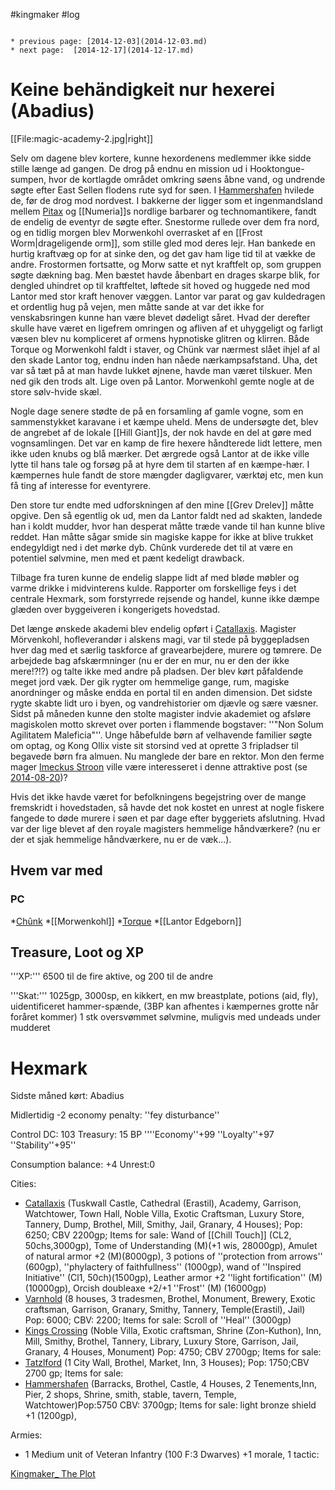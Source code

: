 #kingmaker #log

```ad-info

* previous page: [2014-12-03](2014-12-03.md)
* next page:  [2014-12-17](2014-12-17.md) 
```

# Keine behändigkeit nur hexerei (Abadius)    
 
[[File:magic-academy-2.jpg|right]]
Selv om dagene blev kortere, kunne hexordenens medlemmer ikke sidde stille længe ad gangen. De drog på endnu en mission ud i Hooktongue-sumpen, hvor de kortlagde området omkring søens åbne vand, og undrende søgte efter East Sellen flodens rute syd for søen. I [Hammershafen](Hammershafen.md) hvilede de, før de drog mod nordvest. I bakkerne der ligger som et ingenmandsland mellem [Pitax](Pitax.md) og [[Numeria]]s nordlige barbarer og technomantikere, fandt de endelig de eventyr de søgte efter. Snestorme rullede over dem fra nord, og en tidlig morgen blev Morwenkohl overrasket af en [[Frost Worm|drageligende orm]], som stille gled mod deres lejr. Han bankede en hurtig kraftvæg op for at sinke den, og det gav ham lige tid til at vække de andre. Frostormen fortsatte, og Morw satte et nyt kraftfelt op, som gruppen søgte dækning bag. Men bæstet havde åbenbart en drages skarpe blik, for dengled uhindret op til kraftfeltet, løftede sit hoved og huggede ned mod Lantor med stor kraft henover væggen. Lantor var parat og gav kuldedragen et ordentlig hug på vejen, men måtte sande at var det ikke for venskabsringen kunne han være blevet dødeligt såret. Hvad der derefter skulle have været en ligefrem omringen og afliven af et uhyggeligt og farligt væsen blev nu kompliceret af ormens hypnotiske glitren og klirren. Både Torque og Morwenkohl faldt i staver, og Chünk var nærmest slået ihjel af al den skade Lantor tog, endnu inden han nåede nærkampsafstand. Uha, det var så tæt på at man havde lukket øjnene, havde man været tilskuer. Men ned gik den trods alt. Lige oven på Lantor. Morwenkohl gemte nogle at de store sølv-hvide skæl.
Nogle dage senere stødte de på en forsamling af gamle vogne, som en sammenstykket karavane i et kæmpe uheld. Mens de undersøgte det, blev de angrebet af de lokale [[Hill Giant]]s, der nok havde en del at gøre med vognsamlingen. Det var en kamp de fire hexere håndterede lidt lettere, men ikke uden knubs og blå mærker. Det ærgrede også Lantor at de ikke ville lytte til hans tale og forsøg på at hyre dem til starten af en kæmpe-hær. I kæmpernes hule fandt de store mængder dagligvarer, værktøj etc, men kun få ting af interesse for eventyrere. 
Den store tur endte med udforskningen af den mine [[Grev Drelev]] måtte opgive. Den så egentlig ok ud, men da Lantor faldt ned ad skakten, landede han i koldt mudder, hvor han desperat måtte træde vande til han kunne blive reddet. Han måtte sågar smide sin magiske kappe for ikke at blive trukket endegyldigt ned i det mørke dyb. Chûnk vurderede det til at være en potentiel sølvmine, men med et pænt kedeligt drawback.
  
Tilbage fra turen kunne de endelig slappe lidt af med bløde møbler og varme drikke i midvinterens kulde. Rapporter om forskellige feys i det centrale Hexmark, som forstyrrede rejsende og handel, kunne ikke dæmpe glæden over byggeiveren i kongerigets hovedstad.
Det længe ønskede akademi blev endelig opført i [Catallaxis](Catallaxis.md). Magister Mörvenkohl, hofleverandør i alskens magi, var til stede på byggepladsen hver dag med et særlig taskforce af gravearbejdere, murere og tømrere. De arbejdede bag afskærmninger (nu er der en mur, nu er den der ikke mere!?!?) og talte ikke med andre på pladsen. Der blev kørt påfaldende meget jord væk. Der gik rygter om hemmelige gange, rum, magiske anordninger og måske endda en portal til en anden dimension. Det sidste rygte skabte lidt uro i byen, og vandrehistorier om djævle og sære væsner. Sidst på måneden kunne den stolte magister indvie akademiet og afsløre magiskolen motto skrevet over porten i flammende bogstaver: ''"Non Solum Agilitatem Maleficia"''. Unge håbefulde børn af velhavende familier søgte om optag, og Kong Ollix viste sit storsind ved at oprette 3 fripladser til begavede børn fra almuen. Nu manglede der bare en rektor. Mon den ferme mager [Imeckus Stroon](Imeckus%20Stroon.md) ville være interesseret i denne attraktive post (se [2014-08-20](2014-08-20.md))?
Hvis det ikke havde været for befolkningens begejstring over de mange fremskridt i hovedstaden, så havde det nok kostet en unrest at nogle fiskere fangede to døde murere i søen et par dage efter byggeriets afslutning. Hvad var der lige blevet af den royale magisters hemmelige håndværkere? (nu er der et sjak hemmelige håndværkere, nu er de væk...).
## Hvem var med 
### PC 
 
*[Chûnk](Chûnk%20Van%20Der%20Hamer.md)
*[[Morwenkohl]]
*[Torque](Torque%20Firebrand.md)
*[[Lantor Edgeborn]]
## Treasure, Loot og XP 
'''XP:''' 6500 til de fire aktive, og 200 til de andre
'''Skat:''' 1025gp, 3000sp, en kikkert, en mw breastplate, potions (aid, fly), uidentificeret hammer-spænde, (3BP kan afhentes i kæmpernes grotte når foråret kommer) 1 stk oversvømmet sølvmine, muligvis med undeads under mudderet
# Hexmark  
Sidste måned kørt: Abadius
Midlertidig -2 economy penalty: ''fey disturbance''
Control DC: 103 Treasury:  15 BP 
 ''''Economy''+99 ''Loyalty''+97 ''Stability''+95'' 
Consumption balance: +4 Unrest:0
Cities:
* [Catallaxis](Catallaxis.md) (Tuskwall Castle, Cathedral (Erastil), Academy, Garrison, Watchtower, Town Hall, Noble Villa, Exotic Craftsman, Luxury Store, Tannery, Dump, Brothel, Mill, Smithy, Jail, Granary, 4 Houses); Pop: 6250; CBV 2200gp; Items for sale: Wand of [[Chill Touch]] (CL2, 50chs,3000gp), Tome of Understanding (M)(+1 wis, 28000gp), Amulet of natural armor +2 (M)(8000gp), 3 potions of ''protection from arrows'' (600gp), ''phylactery of faithfullness'' (1000gp), wand of ''Inspired Initiative'' (Cl1, 50ch)(1500gp), Leather armor +2 ''light fortification'' (M) (10000gp), Orcish doubleaxe +2/+1 ''Frost'' (M) (16000gp) 
* [Varnhold](Varnhold.md) (8 houses, 3   tradesmen,  Brothel, Monument, Brewery, Exotic craftsman, Garrison, Granary, Smithy,  Tannery, Temple(Erastil), Jail) Pop: 6000; CBV: 2200;   Items for sale:  Scroll of ''Heal'' (3000gp)
* [Kings Crossing](Kings%20Crossing.md) (Noble Villa, Exotic craftsman, Shrine  (Zon-Kuthon), Inn, Mill, Smithy, Brothel, Tannery, Library, Luxury  Store, Garrison, Jail, Granary, 4 Houses, Monument) Pop:   4750; CBV  2700gp; Items for sale: 
* [Tatzlford](Tatzlford.md) (1 City Wall, Brothel, Market, Inn, 3 Houses); Pop: 1750;CBV 2700 gp; Items for sale:
* [Hammershafen](Hammershafen.md) (Barracks, Brothel, Castle, 4 Houses, 2 Tenements,Inn, Pier, 2 shops, Shrine, smith, stable, tavern, Temple, Watchtower)Pop:5750 CBV: 3700gp; Items for sale: light bronze shield +1 (1200gp), 
Armies:
* 1 Medium unit of Veteran Infantry (100 F:3 Dwarves) +1 morale, 1 tactic: 
[Kingmaker_ The Plot](Kingmaker_%20The%20Plot.md)
